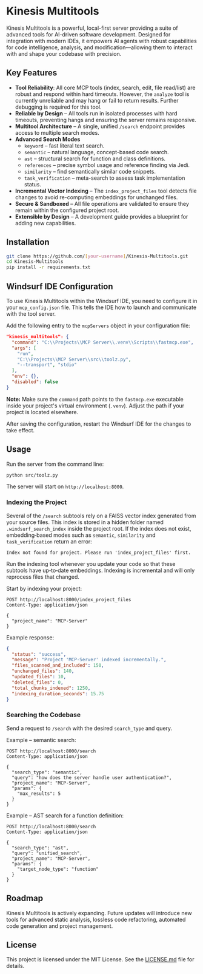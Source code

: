 # Kinesis Multitools

Kinesis Multitools is a powerful, local-first server providing a suite of advanced tools for AI-driven software development. Designed for integration with modern IDEs, it empowers AI agents with robust capabilities for code intelligence, analysis, and modification—allowing them to interact with and shape your codebase with precision.

## Key Features

- **Tool Reliability**: All core MCP tools (index, search, edit, file read/list) are robust and respond within hard timeouts. However, the `analyze` tool is currently unreliable and may hang or fail to return results. Further debugging is required for this tool.
- **Reliable by Design** – All tools run in isolated processes with hard timeouts, preventing hangs and ensuring the server remains responsive.
- **Multitool Architecture** – A single, unified `/search` endpoint provides access to multiple search modes.
- **Advanced Search Modes**
  - `keyword` – fast literal text search.
  - `semantic` – natural language, concept-based code search.
  - `ast` – structural search for function and class definitions.
  - `references` – precise symbol usage and reference finding via Jedi.
  - `similarity` – find semantically similar code snippets.
  - `task_verification` – meta-search to assess task implementation status.
- **Incremental Vector Indexing** – The `index_project_files` tool detects file changes to avoid re-computing embeddings for unchanged files.
- **Secure & Sandboxed** – All file operations are validated to ensure they remain within the configured project root.
- **Extensible by Design** – A development guide provides a blueprint for adding new capabilities.

## Installation

```bash
git clone https://github.com/[your-username]/Kinesis-Multitools.git
cd Kinesis-Multitools
pip install -r requirements.txt
```

## Windsurf IDE Configuration

To use Kinesis Multitools within the Windsurf IDE, you need to configure it in your `mcp_config.json` file. This tells the IDE how to launch and communicate with the tool server.

Add the following entry to the `mcpServers` object in your configuration file:

```json
"kinesis_multitools": {
  "command": "C:\\Projects\\MCP Server\\.venv\\Scripts\\fastmcp.exe",
  "args": [
    "run",
    "C:\\Projects\\MCP Server\\src\\toolz.py",
    "--transport", "stdio"
  ],
  "env": {},
  "disabled": false
}
```

**Note:** Make sure the `command` path points to the `fastmcp.exe` executable inside your project's virtual environment (`.venv`). Adjust the path if your project is located elsewhere.

After saving the configuration, restart the Windsurf IDE for the changes to take effect.

## Usage

Run the server from the command line:

```bash
python src/toolz.py
```

The server will start on `http://localhost:8000`.

### Indexing the Project

Several of the `/search` subtools rely on a FAISS vector index generated from
your source files.  This index is stored in a hidden folder named
`.windsurf_search_index` inside the project root.  If the index does not exist,
embedding‑based modes such as `semantic`, `similarity` and `task_verification`
return an error:

```
Index not found for project. Please run 'index_project_files' first.
```

Run the indexing tool whenever you update your code so that these subtools have
up‑to‑date embeddings.  Indexing is incremental and will only reprocess files
that changed.

Start by indexing your project:

```http
POST http://localhost:8000/index_project_files
Content-Type: application/json

{
  "project_name": "MCP-Server"
}
```

Example response:

```json
{
  "status": "success",
  "message": "Project 'MCP-Server' indexed incrementally.",
  "files_scanned_and_included": 150,
  "unchanged_files": 140,
  "updated_files": 10,
  "deleted_files": 0,
  "total_chunks_indexed": 1250,
  "indexing_duration_seconds": 15.75
}
```

### Searching the Codebase

Send a request to `/search` with the desired `search_type` and query.

Example – semantic search:

```http
POST http://localhost:8000/search
Content-Type: application/json

{
  "search_type": "semantic",
  "query": "how does the server handle user authentication?",
  "project_name": "MCP-Server",
  "params": {
    "max_results": 5
  }
}
```

Example – AST search for a function definition:

```http
POST http://localhost:8000/search
Content-Type: application/json

{
  "search_type": "ast",
  "query": "unified_search",
  "project_name": "MCP-Server",
  "params": {
    "target_node_type": "function"
  }
}
```

## Roadmap

Kinesis Multitools is actively expanding. Future updates will introduce new tools for advanced static analysis, lossless code refactoring, automated code generation and project management.

## License

This project is licensed under the MIT License. See the [LICENSE.md](LICENSE.md) file for details.

